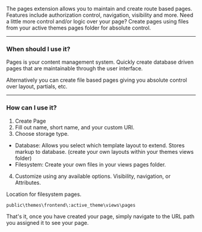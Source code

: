 The pages extension allows you to maintain and create route based pages. Features include authorization control, navigation, visibility and more. Need a little more control and/or logic over your page? Create pages using files from your active themes pages folder for absolute control.

---

### When should I use it?

Pages is your content management system. Quickly create database driven pages that are maintainable through the user interface.

Alternatively you can create file based pages giving you absolute control over layout, partials, etc.

---

### How can I use it?

1. Create Page
2. Fill out name, short name, and your custom URI.
3. Choose storage type.
  - Database: Allows you select which template layout to extend. Stores markup to database. (create your own layouts within your themes views folder)
  - Filesystem: Create your own files in your views pages folder.
4. Customize using any available options. Visibility, navigation, or Attributes.

Location for filesystem pages.

`public\themes\frontend\:active_theme\views\pages`

That's it, once you have created your page, simply navigate to the URL path you assigned it to see your page.
